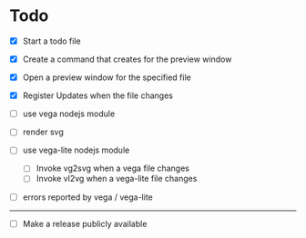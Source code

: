 # Todo

- [x] Start a todo file
- [x] Create a command that creates for the preview window
- [x] Open a preview window for the specified file
- [x] Register Updates when the file changes

- [ ] use vega nodejs module

- [ ] render svg

- [ ] use vega-lite nodejs module 

  - [ ] Invoke vg2svg when a vega file changes
  - [ ] Invoke vl2vg when a vega-lite file changes

- [ ] errors reported by vega / vega-lite

---

- [ ] Make a release publicly available